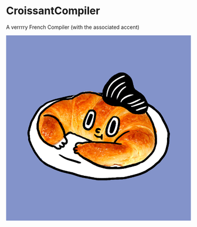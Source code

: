 # CroissantCompiler
A verrrry French Compiler (with the associated accent)

![](https://github.com/kazawai/CroissantCompiler/blob/master/gif.gif)
